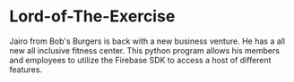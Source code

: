 # Lord-of-The-Exercise
Jairo from Bob's Burgers is back with a new business venture. He has a all new all inclusive fitness center. This python program allows his members and employees to utilize the Firebase SDK to access a host of different features.
